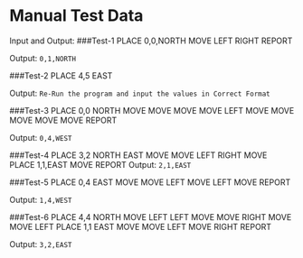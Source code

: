# Manual Test Data 
Input and Output:
###Test-1
    PLACE 0,0,NORTH
    MOVE
    LEFT
    RIGHT
    REPORT

Output: `0,1,NORTH`

###Test-2
    PLACE 4,5 EAST

Output: `Re-Run the program and input the values in Correct Format`

###Test-3
    PLACE 0,0 NORTH
    MOVE
    MOVE
    MOVE
    MOVE
    LEFT
    MOVE
    MOVE
    MOVE
    MOVE
    MOVE
    REPORT

Output: `0,4,WEST`

###Test-4
    PLACE 3,2 NORTH
    EAST
    MOVE
    MOVE
    LEFT
    RIGHT
    MOVE
    PLACE 1,1,EAST
    MOVE
    REPORT
Output: `2,1,EAST`

###Test-5
    PLACE 0,4 EAST
    MOVE
    MOVE
    LEFT
    MOVE
    LEFT
    MOVE
    REPORT

Output: `1,4,WEST`

###Test-6
    PLACE 4,4 NORTH
    MOVE
    LEFT
    LEFT
    MOVE
    MOVE
    RIGHT
    MOVE
    MOVE
    LEFT
    PLACE 1,1 EAST
    MOVE
    MOVE
    LEFT
    MOVE
    RIGHT
    REPORT   

Output: `3,2,EAST`